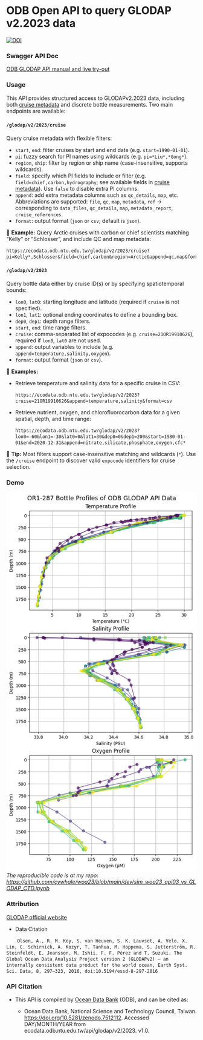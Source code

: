 # ODB Open API to query GLODAP v2.2023 data

[![DOI](https://zenodo.org/badge/doi/10.5281/zenodo.15606826.svg)](https://doi.org/10.5281/zenodo.15606826)

### Swagger API Doc

[ODB GLODAP API manual and live try-out](https://api.odb.ntu.edu.tw/hub/swagger?node=odb_glodap_v1)

### Usage

This API provides structured access to GLODAPv2.2023 data, including both [cruise metadata](https://www.ncei.noaa.gov/access/ocean-carbon-acidification-data-system/oceans/GLODAPv2_2023/cruise_table_v2023.html) and discrete bottle measurements. Two main endpoints are available:

#### `/glodap/v2/2023/cruise`

Query cruise metadata with flexible filters:

* `start`, `end`: filter cruises by start and end date (e.g. `start=1990-01-01`).
* `pi`: fuzzy search for PI names using wildcards (e.g. `pi=*Liu*,*Gong*`).
* `region`, `ship`: filter by region or ship name (case-insensitive, supports wildcards).
* `field`: specify which PI fields to include or filter (e.g. `field=chief,carbon,hydrography`; see available fields in [cruise metadata](https://www.ncei.noaa.gov/access/ocean-carbon-acidification-data-system/oceans/GLODAPv2_2023/cruise_table_v2023.html)). Use `false` to disable extra PI columns.
* `append`: add extra metadata columns such as `qc_details`, `map`, etc. Abbreviations are supported:
  `file`, `qc`, `map`, `metadata`, `ref` → corresponding to `data_files`, `qc_details`, `map`, `metadata_report`, `cruise_references`.
* `format`: output format (`json` or `csv`; default is `json`).

📌 **Example:**
Query Arctic cruises with carbon or chief scientists matching “Kelly” or “Schlosser”, and include QC and map metadata:

```
https://ecodata.odb.ntu.edu.tw/glodap/v2/2023/cruise?pi=Kelly*,Schlosser&field=chief,carbon&region=Arctic&append=qc,map&format=json
```

#### `/glodap/v2/2023`

Query bottle data either by cruise ID(s) or by specifying spatiotemporal bounds:

* `lon0`, `lat0`: starting longitude and latitude (required if `cruise` is not specified).
* `lon1`, `lat1`: optional ending coordinates to define a bounding box.
* `dep0`, `dep1`: depth range filters.
* `start`, `end`: time range filters.
* `cruise`: comma-separated list of expocodes (e.g. `cruise=21OR19910626`), required if `lon0`, `lat0` are not used.
* `append`: output variables to include (e.g. `append=temperature,salinity,oxygen`).
* `format`: output format (`json` or `csv`).

📌 **Examples:**

* Retrieve temperature and salinity data for a specific cruise in CSV:

  ```
  https://ecodata.odb.ntu.edu.tw/glodap/v2/2023?cruise=21OR19910626&append=temperature,salinity&format=csv
  ```

* Retrieve nutrient, oxygen, and chlorofluorocarbon data for a given spatial, depth, and time range:

  ```
  https://ecodata.odb.ntu.edu.tw/glodap/v2/2023?lon0=-60&lon1=-30&lat0=0&lat1=30&dep0=0&dep1=200&start=1980-01-01&end=2020-12-31&append=nitrate,silicate,phosphate,oxygen,cfc*
  ```

📌 **Tip:** Most filters support case-insensitive matching and wildcards (`*`). Use the `/cruise` endpoint to discover valid `expocode` identifiers for cruise selection.

### Demo 

[![Demo_by_ODB GLODAP_API](https://github.com/cywhale/ODB/blob/master/img/GLODAP_bottle_proflies_OR1-287_ODB.png?raw=true)](https://github.com/cywhale/ODB/blob/master/img/GLODAP_bottle_proflies_OR1-287_ODB.png)<br/>
*The reproducible code is at my repo: https://github.com/cywhale/woa23/blob/main/dev/sim_woa23_api03_vs_GLODAP_CTD.ipynb*

 
### Attribution

[GLODAP official website](https://glodap.info/)

* Data Citation

```
    Olsen, A., R. M. Key, S. van Heuven, S. K. Lauvset, A. Velo, X. Lin, C. Schirnick, A. Kozyr, T. Tanhua, M. Hoppema, S. Jutterström, R. Steinfeldt, E. Jeansson, M. Ishii, F. F. Pérez and T. Suzuki. The Global Ocean Data Analysis Project version 2 (GLODAPv2) – an internally consistent data product for the world ocean, Earth Syst. Sci. Data, 8, 297–323, 2016, doi:10.5194/essd-8-297-2016
```

### API Citation

* This API is compiled by [Ocean Data Bank](https://www.odb.ntu.edu.tw) (ODB), and can be cited as:

    * Ocean Data Bank, National Science and Technology Council, Taiwan. https://doi.org/10.5281/zenodo.7512112. Accessed DAY/MONTH/YEAR from ecodata.odb.ntu.edu.tw/api/glodap/v2/2023. v1.0.
